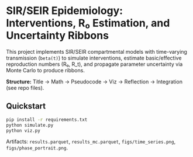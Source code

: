 # SIR/SEIR Epidemiology: Interventions, R₀ Estimation, and Uncertainty Ribbons

This project implements SIR/SEIR compartmental models with time-varying transmission (`beta(t)`) to simulate interventions, estimate basic/effective reproduction numbers (R₀, R_t), and propagate parameter uncertainty via Monte Carlo to produce ribbons.

**Structure:** Title → Math → Pseudocode → Viz → Reflection → Integration (see repo files).

## Quickstart

```bash
pip install -r requirements.txt
python simulate.py
python viz.py
```

Artifacts: `results.parquet`, `results_mc.parquet`, `figs/time_series.png`, `figs/phase_portrait.png`.
